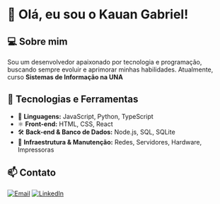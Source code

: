 # 👋 Olá, eu sou o Kauan Gabriel!

## 💻 Sobre mim
Sou um desenvolvedor apaixonado por tecnologia e programação, buscando sempre evoluir e aprimorar minhas habilidades. Atualmente, curso **Sistemas de Informação na UNA**

## 🚀 Tecnologias e Ferramentas
- 🔹 **Linguagens:** JavaScript, Python, TypeScript
- ⚛️ **Front-end:** HTML, CSS, React
- 🛠 **Back-end & Banco de Dados:** Node.js, SQL, SQLite
- 🔧 **Infraestrutura & Manutenção:** Redes, Servidores, Hardware, Impressoras

## 📫 Contato
[![Email](https://img.shields.io/badge/Email-D14836?style=for-the-badge&logo=gmail&logoColor=white)](mailto:kauanclient@gmail.com)
[![LinkedIn](https://img.shields.io/badge/LinkedIn-0077B5?style=for-the-badge&logo=linkedin&logoColor=white)](https://linkedin.com/in/kauanvaaz)
